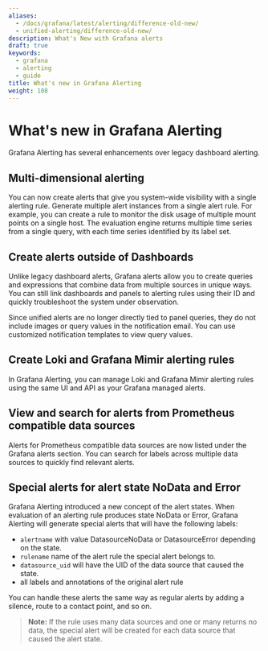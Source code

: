 ```yaml
---
aliases:
  - /docs/grafana/latest/alerting/difference-old-new/
  - unified-alerting/difference-old-new/
description: What's New with Grafana alerts
draft: true
keywords:
  - grafana
  - alerting
  - guide
title: What's new in Grafana Alerting
weight: 108
---
```


# What's new in Grafana Alerting

Grafana Alerting has several enhancements over legacy dashboard alerting.

## Multi-dimensional alerting

You can now create alerts that give you system-wide visibility with a single alerting rule. Generate multiple alert instances from a single alert rule. For example, you can create a rule to monitor the disk usage of multiple mount points on a single host. The evaluation engine returns multiple time series from a single query, with each time series identified by its label set.

## Create alerts outside of Dashboards

Unlike legacy dashboard alerts, Grafana alerts allow you to create queries and expressions that combine data from multiple sources in unique ways. You can still link dashboards and panels to alerting rules using their ID and quickly troubleshoot the system under observation.

Since unified alerts are no longer directly tied to panel queries, they do not include images or query values in the notification email. You can use customized notification templates to view query values.

## Create Loki and Grafana Mimir alerting rules

In Grafana Alerting, you can manage Loki and Grafana Mimir alerting rules using the same UI and API as your Grafana managed alerts.

## View and search for alerts from Prometheus compatible data sources

Alerts for Prometheus compatible data sources are now listed under the Grafana alerts section. You can search for labels across multiple data sources to quickly find relevant alerts.

## Special alerts for alert state NoData and Error

Grafana Alerting introduced a new concept of the alert states. When evaluation of an alerting rule produces state NoData or Error, Grafana Alerting will generate special alerts that will have the following labels:

- `alertname` with value DatasourceNoData or DatasourceError depending on the state.
- `rulename` name of the alert rule the special alert belongs to.
- `datasource_uid` will have the UID of the data source that caused the state.
- all labels and annotations of the original alert rule

You can handle these alerts the same way as regular alerts by adding a silence, route to a contact point, and so on.

> **Note:** If the rule uses many data sources and one or many returns no data, the special alert will be created for each data source that caused the alert state.
